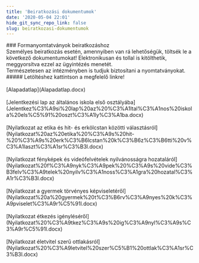 ```yaml
---
title: 'Beiratkozási dokumentumok'
date: '2020-05-04 22:01'
hide_git_sync_repo_link: false
slug: beiratkozasi-dokumentumok
---
```


<div markdown="1" class="centered-text">
### Formanyomtatványok beiratkozáshoz
<br/>
Személyes beiratkozás esetén, amennyiben van rá lehetőségük, töltsék le a következő dokumentumokat! Elektronikusan és tollal is kitölthetik, meggyorsítva ezzel az ügyintézés menetét.<br/>
Természetesen az intézményben is tudjuk biztosítani a nyomtatványokat.
<br/>
##### Letöltéshez kattintson a megfelelő linkre!
<br/><br/>[Alapadatlap](Alapadatlap.docx)
<br/><br/>[Jelentkezési lap az általános iskola első osztályába](Jelentkez%C3%A9si%20lap%20az%20%C3%A1ltal%C3%A1nos%20iskola%20els%C5%91%20oszt%C3%A1ly%C3%A1ba.docx)
<br/><br/>[Nyilatkozat az etika és hit- és erkölcstan közötti választásról](Nyilatkozat%20az%20etika%20%C3%A9s%20hit-%20%C3%A9s%20erk%C3%B6lcstan%20k%C3%B6z%C3%B6tti%20v%C3%A1laszt%C3%A1sr%C3%B3l.docx)
<br/><br/>[Nyilatkozat fényképek és videófelvételek nyilvánosságra hozataláról](Nyilatkozat%20f%C3%A9nyk%C3%A9pek%20%C3%A9s%20vide%C3%B3felv%C3%A9telek%20nyilv%C3%A1noss%C3%A1gra%20hozatal%C3%A1r%C3%B3l.docx)
<br/><br/>[Nyilatkozat a gyermek törvényes képviseletéről](Nyilatkozat%20a%20gyermek%20t%C3%B6rv%C3%A9nyes%20k%C3%A9pviselet%C3%A9r%C5%91l.docx)
<br/><br/>[Nyilatkozat étkezés igényléséről](Nyilatkozat%20%C3%A9tkez%C3%A9s%20ig%C3%A9nyl%C3%A9s%C3%A9r%C5%91l.docx)
<br/><br/>[Nyilatkozat életvitel szerű ottlakásról](Nyilatkozat%20%C3%A9letvitel%20szer%C5%B1%20ottlak%C3%A1sr%C3%B3l.docx)
</div>